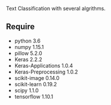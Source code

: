 Text Classification with several algrithms.

## Require 
- python 3.6
- numpy  1.15.1
- pillow 5.2.0 
- Keras               2.2.2  
- Keras-Applications  1.0.4  
- Keras-Preprocessing 1.0.2  
- scikit-image        0.14.0 
- scikit-learn        0.19.2 
- scipy               1.1.0  
- tensorflow          1.10.1 